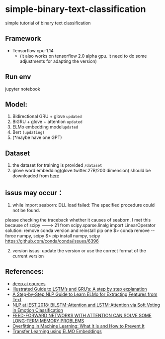# simple-binary-text-classification
simple tutorial of binary text classification

## Framework
- Tensorflow cpu-1.14
  - (it also works on tensorflow 2.0 alpha gpu. it need to do some adjustments for adapting the version)

## Run env
jupyter notebook

## Model:
1. Bidirectional GRU + glove `updated`
2. BiGRU + glove + attention `updated`
3. ELMo embedding model`updated`
4. Bert `(updating)` 
5. (*maybe have one GPT)

## Dataset
1. the dataset for training is provided `/dataset`
2.  glove word embedding(glove.twitter.27B/200 dimension) should be downloaded from [here](https://nlp.stanford.edu/projects/glove/)

## issus may occur：
1. while import seaborn:
DLL load failed: The specified procedure could not be found.

please checking the traceback whether it causes of seaborn.
I met this because of scipy ---> 21 from scipy.sparse.linalg import LinearOperator
solution: remove conda version and reinstall pip one
$> conda remove --force numpy, scipy
$> pip install numpy, scipy
https://github.com/conda/conda/issues/6396

2. version issus: update the version or use the correct format of the current version

## References:
- [deep.ai cources](https://www.coursera.org/specializations/deep-learning?)
- [Illustrated Guide to LSTM’s and GRU’s: A step by step explanation](https://towardsdatascience.com/illustrated-guide-to-lstms-and-gru-s-a-step-by-step-explanation-44e9eb85bf21)
- [A Step-by-Step NLP Guide to Learn ELMo for Extracting Features from Text](https://www.analyticsvidhya.com/blog/2019/03/learn-to-use-elmo-to-extract-features-from-text/)
- [NLP at IEST 2018: BiLSTM-Attention and LSTM-Attention via Soft
Voting in Emotion Classification](https://www.aclweb.org/anthology/W18-6226)
- [FEED-FORWARD NETWORKS WITH ATTENTION CAN
SOLVE SOME LONG-TERM MEMORY PROBLEMS](https://colinraffel.com/publications/iclr2016feed.pdf)
- [Overfitting in Machine Learning: What It Is and How to Prevent It](https://elitedatascience.com/overfitting-in-machine-learning#how-to-detect)
- [Transfer Learning using ELMO Embeddings](https://github.com/sambit9238/Deep-Learning/blob/master/elmo_embedding_tfhub.ipynb)
